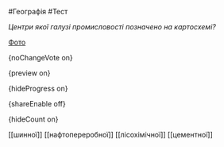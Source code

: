 #Географія #Тест

*Центри якої галузі промисловості позначено на картосхемі?*

[Фото](https://zno.osvita.ua//doc/images/znotest/28/2860/114338_27.jpg)

{noChangeVote on}

{preview on}

{hideProgress on}

{shareEnable off}

{hideCount on}

[[шинної]]
[[нафтопереробної]]
[[лісохімічної]]
[[цементної]]

